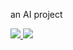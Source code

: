 an AI project

<a href='http://img89.imageshack.us/i/tela.png/'><img src='http://img89.imageshack.us/img89/9013/tela.th.png' border='0' /> </a><a href='http://img831.imageshack.us/i/controle.png/'><img src='http://img831.imageshack.us/img831/593/controle.th.png' border='0' /></a>